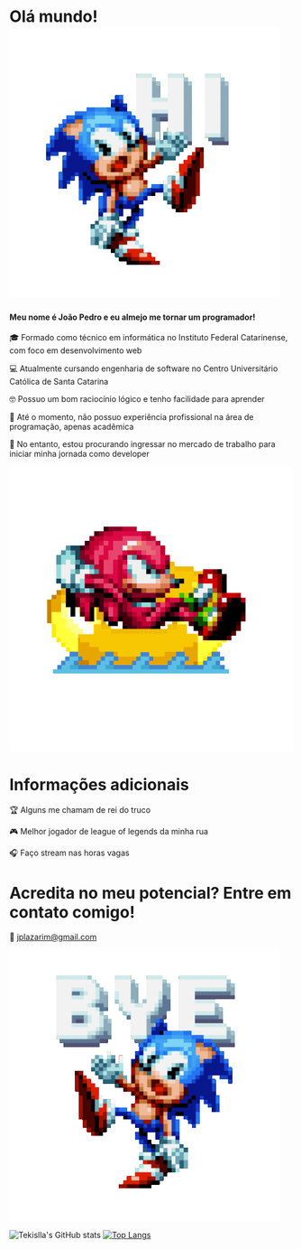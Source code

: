 
# Olá mundo! ![sonic hi](https://github.com/Tekislla/Tekislla/blob/main/sonic%20hi.gif)

#### Meu nome é João Pedro e eu almejo me tornar um programador!

🎓 Formado como técnico em informática no Instituto Federal Catarinense, com foco em desenvolvimento web

💻 Atualmente cursando engenharia de software no Centro Universitário Católica de Santa Catarina

🤓 Possuo um bom raciocínio lógico e tenho facilidade para aprender

🤔 Até o momento, não possuo experiência profissional na área de programação, apenas acadêmica

💼 No entanto, estou procurando ingressar no mercado de trabalho para iniciar minha jornada como developer




![sonic chill](https://github.com/Tekislla/Tekislla/blob/main/sonic%20chill.gif)
# Informações adicionais 
🏆 Alguns me chamam de rei do truco

🎮 Melhor jogador de league of legends da minha rua

🎧 Faço stream nas horas vagas






# Acredita no meu potencial? Entre em contato comigo!

📩 jplazarim@gmail.com

![sonic bye](https://github.com/Tekislla/Tekislla/blob/main/sonic%20bye.gif)

![Tekislla's GitHub stats](https://github-readme-stats.vercel.app/api?username=tekislla&show_icons=true&theme=tokyonight) [![Top Langs](https://github-readme-stats.vercel.app/api/top-langs/?username=tekislla&layout=compact&theme=tokyonight)](https://github.com/anuraghazra/github-readme-stats)

